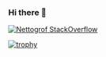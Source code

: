 ### Hi there 👋
[![Nettogrof StackOverflow](https://github-readme-stackoverflow.vercel.app/?userID=163961&theme=dark&layout=compact)](https://stackoverflow.com/users/163961/nettogrof)


[![trophy](https://github-profile-trophy.vercel.app/?username=Nettogrof&theme=onedark)](https://github.com/ryo-ma/github-profile-trophy)
<!--
**Nettogrof/Nettogrof** is a ✨ _special_ ✨ repository because its `README.md` (this file) appears on your GitHub profile.

Here are some ideas to get you started:

- 🔭 I’m currently working on ...
- 🌱 I’m currently learning ...
- 👯 I’m looking to collaborate on ...
- 🤔 I’m looking for help with ...
- 💬 Ask me about ...
- 📫 How to reach me: ...
- 😄 Pronouns: ...
- ⚡ Fun fact: ...
-->
